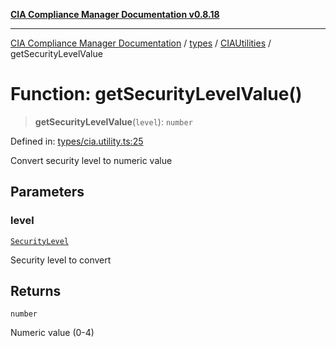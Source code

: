 [**CIA Compliance Manager Documentation v0.8.18**](../../../../README.md)

***

[CIA Compliance Manager Documentation](../../../../modules.md) / [types](../../../README.md) / [CIAUtilities](../README.md) / getSecurityLevelValue

# Function: getSecurityLevelValue()

> **getSecurityLevelValue**(`level`): `number`

Defined in: [types/cia.utility.ts:25](https://github.com/Hack23/cia-compliance-manager/blob/509f2f6138f4e24aa7fe1ae9432ec1ccefbe5f32/src/types/cia.utility.ts#L25)

Convert security level to numeric value

## Parameters

### level

[`SecurityLevel`](../../../cia/type-aliases/SecurityLevel.md)

Security level to convert

## Returns

`number`

Numeric value (0-4)
